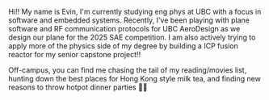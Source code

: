 Hi!! My name is Evin, I'm currently studying eng phys at UBC with a focus in software and embedded systems. Recently, I've been playing with plane software and RF communication protocols for UBC AeroDesign as we design our plane for the 2025 SAE competition. I am also actively trying to apply more of the physics side of my degree by building a ICP fusion reactor for my senior capstone project!!

Off-campus, you can find me chasing the tail of my reading/movies list, hunting down the best places for Hong Kong style milk tea, and finding new reasons to throw hotpot dinner parties 🥘🍜